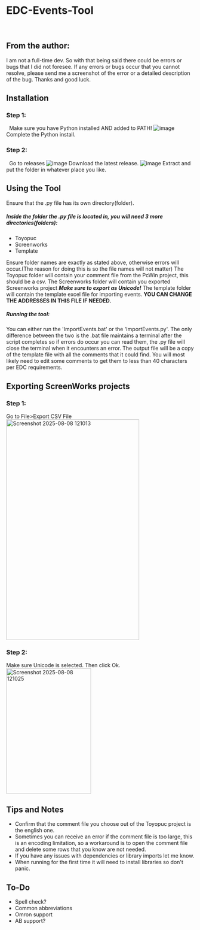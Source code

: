 # EDC-Events-Tool
&nbsp;&nbsp;
## From the author:
I am not a full-time dev. So with that being said there could be errors or bugs that I did not foresee. If any errors or bugs occur that you cannot resolve, please    send me a screenshot of the error or a detailed description of the bug. Thanks and good luck.


## Installation
### Step 1:
&nbsp;&nbsp;Make sure you have Python installed AND added to PATH!
![image](https://github.com/user-attachments/assets/13f73752-ffab-4f4d-b469-d7f6d0d274b7)
Complete the Python install.
### Step 2:
&nbsp;&nbsp;Go to releases
![image](https://github.com/user-attachments/assets/a2316742-d4bd-433b-9cd4-b249b9344e53)
Download the latest release.
![image](https://github.com/user-attachments/assets/e3d0b5c4-27da-4a67-af0c-abb9f693dea2)
Extract and put the folder in whatever place you like.

## Using the Tool
Ensure that the .py file has its own directory(folder).
##### Inside the folder the .py file is located in, you will need 3 more directories(folders):
- Toyopuc
- Screenworks
- Template
  
Ensure folder names are exactly as stated above, otherwise errors will occur.(The reason for doing this is so the file names will not matter)
The Toyopuc folder will contain your comment file from the PcWin project, this should be a csv.
The Screenworks folder will contain you exported Screenworks project ***Make sure to export as Unicode!***
The template folder will contain the template excel file for importing events. **YOU CAN CHANGE THE ADDRESSES IN THIS FILE IF NEEDED.**
##### Running the tool:
You can either run the 'ImportEvents.bat' or the 'ImportEvents.py'. The only difference between the two is the .bat file maintains a terminal after the script completes so if errors do occur you can read them, the .py file will close the terminal when it encounters an error.
The output file will be a copy of the template file with all the comments that it could find. You will most likely need to edit some comments to get them to less than 40 characters per EDC requirements.

## Exporting ScreenWorks projects
### Step 1:
Go to File>Export CSV File  
<img width="356" height="589" alt="Screenshot 2025-08-08 121013" src="https://github.com/user-attachments/assets/381c1304-55c6-40c9-8c7f-c4c956c5f707" />
### Step 2:
Make sure Unicode is selected. Then click Ok.  
<img width="227" height="335" alt="Screenshot 2025-08-08 121025" src="https://github.com/user-attachments/assets/681dd78a-5520-4296-9212-f113320de915" />



## Tips and Notes
- Confirm that the comment file you choose out of the Toyopuc project is the english one.
- Sometimes you can receive an error if the comment file is too large, this is an encoding limitation, so a workaround is to open the comment file and delete some rows that you know are not needed.
- If you have any issues with dependencies or library imports let me know.
- When running for the first time it will need to install libraries so don't panic.
## To-Do
- Spell check?
- Common abbreviations
- Omron support
- AB support?

  
 
  
